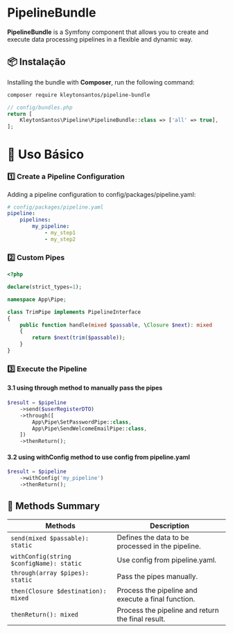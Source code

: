 # PipelineBundle

**PipelineBundle** is a Symfony component that allows you to create and execute data processing pipelines in a flexible and dynamic way.

## 📦 Instalação

Installing the bundle with **Composer**, run the following command:

```bash
composer require kleytonsantos/pipeline-bundle
```

```php
// config/bundles.php
return [
    KleytonSantos\Pipeline\PipelineBundle::class => ['all' => true],
];
```

# 🚀 Uso Básico

### 1️⃣  Create a Pipeline Configuration

Adding a pipeline configuration to config/packages/pipeline.yaml:

```yaml
# config/packages/pipeline.yaml
pipeline:
    pipelines:
        my_pipeline:
            - my_step1
            - my_step2
```

### 2️⃣  Custom Pipes

```php
<?php

declare(strict_types=1);

namespace App\Pipe;

class TrimPipe implements PipelineInterface
{
    public function handle(mixed $passable, \Closure $next): mixed
    {
        return $next(trim($passable));
    }
}
```

### 3️⃣ Execute the Pipeline

#### 3.1 using through method to manually pass the pipes
```php
$result = $pipeline
    ->send($userRegisterDTO)
    ->through([
        App\Pipe\SetPasswordPipe::class,
        App\Pipe\SendWelcomeEmailPipe::class,
    ])
    ->thenReturn();
```
#### 3.2 using withConfig method to use config from pipeline.yaml
```php
$result = $pipeline
    ->withConfig('my_pipeline')
    ->thenReturn();
```

##  📄 Methods Summary

| Methods                                  | Description                                        |
|------------------------------------------|----------------------------------------------------|
| `send(mixed $passable): static`          | Defines the data to be processed in the pipeline.  |
| `withConfig(string $configName): static` | Use config from pipeline.yaml.                     |
| `through(array $pipes): static`          | Pass the pipes manually.                           |
| `then(Closure $destination): mixed`      | Process the pipeline and execute a final function. |
| `thenReturn(): mixed`                    | Process the pipeline and return the final result.  |
